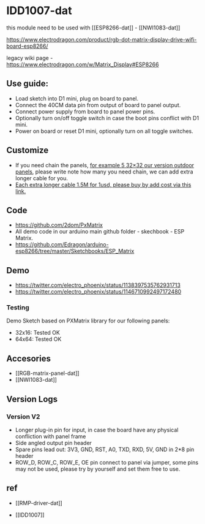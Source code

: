 
# IDD1007-dat

this module need to be used with [[ESP8266-dat]] - [[NWI1083-dat]]

https://www.electrodragon.com/product/rgb-dot-matrix-display-drive-wifi-board-esp8266/

legacy wiki page - https://www.electrodragon.com/w/Matrix_Display#ESP8266


## Use guide:
- Load sketch into D1 mini, plug on board to panel.
- Connect the 40CM data pin from output of board to panel output.
- Connect power supply from board to panel power pins.
- Optionally turn on/off toggle switch in case the boot pins conflict with D1 mini.
- Power on board or reset D1 mini, optionally turn on all toggle switches.


## Customize 

- If you need chain the panels, [for example 5 32×32 our version outdoor panels](https://twitter.com/electro_phoenix/status/1168376476028133377), please write note how many you need chain, we can add extra longer cable for you.
- [Each extra longer cable 1.5M for 1usd, please buy by add cost via this link.](https://www.electrodragon.com/product/custom-order/)


## Code 

- https://github.com/2dom/PxMatrix
- All demo code in our arduino main github folder - skechbook - ESP Matrix.
- https://github.com/Edragon/arduino-esp8266/tree/master/Sketchbooks/ESP_Matrix

## Demo 

- https://twitter.com/electro_phoenix/status/1138397535762931713
- https://twitter.com/electro_phoenix/status/1146710992497172480

### Testing 

Demo Sketch based on PXMatrix library for our following panels:
- 32x16: Tested OK
- 64x64: Tested OK


## Accesories 

- [[RGB-matrix-panel-dat]]
- [[NWI1083-dat]]

## Version Logs 

### Version V2 

- Longer plug-in pin for input, in case the board have any physical confliction with panel frame
- Side angled output pin header
- Spare pins lead out: 3V3, GND, RST, A0, TXD, RXD, 5V, GND in 2*8 pin header
- ROW_D, ROW_C, ROW_E, OE pin connect to panel via jumper, some pins may not be used, please try by yourself and set them free to use.



## ref 

- [[RMP-driver-dat]]

- [[IDD1007]]